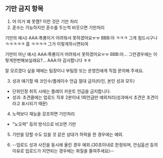 ## 기만 금지 항목

1. 어 이거 왜 못깸? 이런 것은 기만 처리
2. 훈수는 가능하지만 훈수를 두는척 비웃으면 기만처리

 기만의 예시)
 AAA:폭룡이거 어려워서 못하겠어요ㅠㅠ
 BBB:아 ㅋㅋㅋ 그게 힘드시구나 ㅋㅋㅋㅋㅋ 풉 ㅋㅋㅋㅋ 그거 이렇게하시면되여

 기만이 아닌 예시)
 AAA:폭룡이거 어려워서 못하겠어요ㅠㅠ
 BBB:아... 그런경우에는 이렇게한번해보실래요?...
 AAA:아 감사합니다 ㅎㅎ

 잘 모르겠다 싶을 때에는 팀장이나 부팀장 또는 운영진에게 직접 문의해 주세요.

3. 성과 얘기할 때 코인수/플레이수 언급 절대 금지(타인, 본인 성과 모두)
- 단위인정 취득 시에는 플레이 카운트 언급을 금지합니다.
- 성과: 초견클에는 업로드 직후 2분이내 1회언급만 예외처리(성과에서 초견은 초견이라고 표시되기 때문)

4. 노력보다 재능을 강조하면 기만처리
- "노오력" 등의 방식으로 비꼬면 기만

5. 기만을 당할 수도 있을 것 같은 상대가 허락을 한 경우에는 예외.

6. --업로드 성과 사진을 동시에 올린 경우 예외.(30초이내로 한정되며, 안심옵션 등의 이유로 업로드가 지연되는 경우에는 화질을 줄여주세요)--
